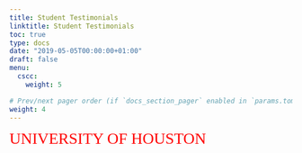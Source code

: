 ```yaml
---
title: Student Testimonials
linktitle: Student Testimonials
toc: true
type: docs
date: "2019-05-05T00:00:00+01:00"
draft: false
menu:
  cscc:
    weight: 5

# Prev/next pager order (if `docs_section_pager` enabled in `params.toml`)
weight: 4
---
```



  <span style="color: #ff0000; font-family: Babas; font-size: 2em;">UNIVERSITY OF HOUSTON</span>